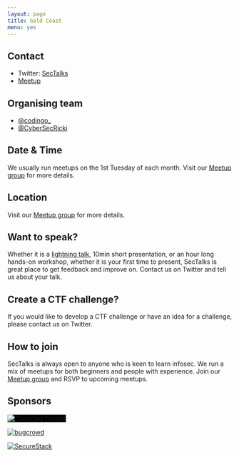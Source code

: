 ```yaml
---
layout: page
title: Gold Coast
menu: yes
---
```


## Contact

* Twitter: [SecTalks](https://twitter.com/SecTalks_GC)
* [Meetup](https://meetup.com/sectalks-goldcoast)

## Organising team

* [@codingo_](https://twitter.com/codingo_)
* [@CyberSecRicki](https://twitter.com/CyberSecRicki)

## Date & Time

We usually run meetups on the 1st Tuesday of each month. Visit our [Meetup group](http://www.meetup.com/sectalks-goldcoast/) for more details.

## Location

Visit our [Meetup group](http://www.meetup.com/sectalks-goldcoast/) for more details.

## Want to speak?

Whether it is a [lightning talk](https://en.wikipedia.org/wiki/Lightning_talk), 10min short presentation, or an hour long hands-on workshop, whether it is your first time to present, SecTalks is great place to get feedback and improve on.
Contact us on Twitter and tell us about your talk.

## Create a CTF challenge?

If you would like to develop a CTF challenge or have an idea for a challenge, please
contact us on Twitter.

## How to join

SecTalks is always open to anyone who is keen to learn infosec.
We run a mix of meetups for both beginners and people with experience.
Join our [Meetup group](https://www.meetup.com/sectalks-goldcoast/) and
RSVP to upcoming meetups.

## Sponsors

<a href="https://cybersecpeople.com"
   title="CyberSec People">
    <img src="{{ site.baseurl }}/images/sponsors/cybersecpeople.png"
         alt="CyberSec People"
         class="sponsor-med"
         style="background-color: black">
</a>

<a href="https://www.bugcrowd.com/"
   title="bugcrowd">
    <img src="{{ site.baseurl }}/images/sponsors/bugcrowd.png"
         alt="bugcrowd"
         class="sponsor-med">
</a>

<a href="https://securestack.com"
   title="SecureStack">
    <img src="{{ site.baseurl }}/images/sponsors/securestack.png"
         alt="SecureStack"
         class="sponsor-med">
</a>
